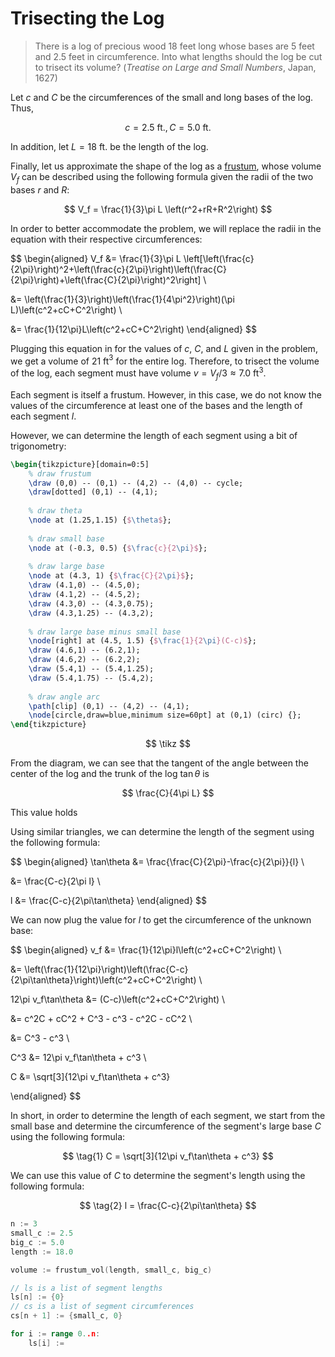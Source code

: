 # Trisecting the Log

> There is a log of precious wood 18 feet long whose bases are 5 feet and 2.5 feet in circumference.  Into what lengths should the log be cut to trisect its volume? (*Treatise on Large and Small Numbers*, Japan, 1627)

Let $c$ and $C$ be the circumferences of the small and long bases of the log. Thus,

$$
c=2.5\text{ ft.}, C=5.0\text{ ft.}
$$

In addition, let $L = 18$ ft. be the length of the log.

Finally, let us approximate the shape of the log as a [frustum](https://mathworld.wolfram.com/ConicalFrustum.html), whose volume $V_f$ can be described using the following formula given the radii of the two bases $r$ and $R$:

$$
V_f = \frac{1}{3}\pi L \left(r^2+rR+R^2\right)
$$

In order to better accommodate the problem, we will replace the radii in the equation with their respective circumferences:

$$
\begin{aligned}
V_f &= \frac{1}{3}\pi L \left[\left(\frac{c}{2\pi}\right)^2+\left(\frac{c}{2\pi}\right)\left(\frac{C}{2\pi}\right)+\left(\frac{C}{2\pi}\right)^2\right] \\

&= \left(\frac{1}{3}\right)\left(\frac{1}{4\pi^2}\right)(\pi L)\left(c^2+cC+C^2\right) \\

&= \frac{1}{12\pi}L\left(c^2+cC+C^2\right)
\end{aligned}
$$

Plugging this equation in for the values of $c$, $C$, and $L$ given in the problem, we get a volume of 21 ft$^3$ for the entire log. Therefore, to trisect the volume of the log, each segment must have volume $v = V_f / 3 \approx 7.0$ ft$^3$.

Each segment is itself a frustum. However, in this case, we do not know the values of the circumference at least one of the bases and the length of each segment $l$.

However, we can determine the length of each segment using a bit of trigonometry:

```latex
\begin{tikzpicture}[domain=0:5]
    % draw frustum
    \draw (0,0) -- (0,1) -- (4,2) -- (4,0) -- cycle;
    \draw[dotted] (0,1) -- (4,1);
    
    % draw theta
    \node at (1.25,1.15) {$\theta$};
    
    % draw small base
    \node at (-0.3, 0.5) {$\frac{c}{2\pi}$};
    
    % draw large base
    \node at (4.3, 1) {$\frac{C}{2\pi}$};
    \draw (4.1,0) -- (4.5,0);
    \draw (4.1,2) -- (4.5,2);
    \draw (4.3,0) -- (4.3,0.75);
    \draw (4.3,1.25) -- (4.3,2);
    
    % draw large base minus small base
    \node[right] at (4.5, 1.5) {$\frac{1}{2\pi}(C-c)$};
    \draw (4.6,1) -- (6.2,1);
    \draw (4.6,2) -- (6.2,2);
    \draw (5.4,1) -- (5.4,1.25);
    \draw (5.4,1.75) -- (5.4,2);
    
    % draw angle arc
    \path[clip] (0,1) -- (4,2) -- (4,1);
    \node[circle,draw=blue,minimum size=60pt] at (0,1) (circ) {};
\end{tikzpicture}
```

$$
\tikz
$$

From the diagram, we can see that the tangent of the angle between the center of the log and the trunk of the log $\tan\theta$ is

$$
\frac{C}{4\pi L}
$$

This value holds

Using similar triangles, we can determine the length of the segment using the following formula:

$$
\begin{aligned}
\tan\theta &= \frac{\frac{C}{2\pi}-\frac{c}{2\pi}}{l} \\

&= \frac{C-c}{2\pi l} \\

l &= \frac{C-c}{2\pi\tan\theta}
\end{aligned}
$$

We can now plug the value for $l$ to get the circumference of the unknown base:

$$
\begin{aligned}
v_f &= \frac{1}{12\pi}l\left(c^2+cC+C^2\right) \\

&= \left(\frac{1}{12\pi}\right)\left(\frac{C-c}{2\pi\tan\theta}\right)\left(c^2+cC+C^2\right) \\

12\pi v_f\tan\theta &= (C-c)\left(c^2+cC+C^2\right) \\

&= c^2C + cC^2 + C^3 - c^3 - c^2C - cC^2 \\

&= C^3 - c^3 \\

C^3 &= 12\pi v_f\tan\theta + c^3 \\

C &= \sqrt[3]{12\pi v_f\tan\theta + c^3}

\end{aligned}
$$

In short, in order to determine the length of each segment, we start from the small base and determine the circumference of the segment's large base $C$ using the following formula:

$$
\tag{1} C = \sqrt[3]{12\pi v_f\tan\theta + c^3}
$$

We can use this value of $C$ to determine the segment's length using the following formula:

$$
\tag{2} l = \frac{C-c}{2\pi\tan\theta}
$$

```go
n := 3
small_c := 2.5
big_c := 5.0
length := 18.0

volume := frustum_vol(length, small_c, big_c)

// ls is a list of segment lengths
ls[n] := {0}
// cs is a list of segment circumferences
cs[n + 1] := {small_c, 0}

for i := range 0..n:
    ls[i] := 

```